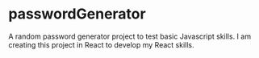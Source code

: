 # passwordGenerator
A random password generator project to test basic Javascript skills. I am creating this project in React to develop my React skills. 
